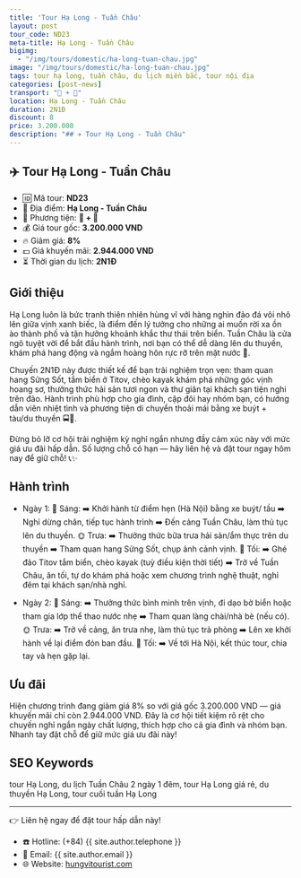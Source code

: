 ```yaml
---
title: 'Tour Hạ Long - Tuần Châu'
layout: post
tour_code: ND23
meta-title: Hạ Long - Tuần Châu
bigimg:
  - "/img/tours/domestic/ha-long-tuan-chau.jpg"
image: "/img/tours/domestic/ha-long-tuan-chau.jpg"
tags: tour hạ long, tuần châu, du lịch miền bắc, tour nội địa
categories: [post-news]
transport: "🚌 + 🚅"
location: Hạ Long - Tuần Châu
duration: 2N1Đ
discount: 8
price: 3.200.000
description: "## ✈️ Tour Hạ Long - Tuần Châu"
---
```


## ✈️ Tour Hạ Long - Tuần Châu 

- 🆔 Mã tour: **ND23**
- 📍 Địa điểm: **Hạ Long - Tuần Châu**
- 🚗 Phương tiện: **🚌 + 🚅**
- 💰 Giá tour gốc: **3.200.000 VND**
- 🔥 Giảm giá: **8%**
- 💵 Giá khuyến mãi: **2.944.000 VND**
- ⏳ Thời gian du lịch: **2N1Đ**

## Giới thiệu
Hạ Long luôn là bức tranh thiên nhiên hùng vĩ với hàng nghìn đảo đá vôi nhô lên giữa vịnh xanh biếc, là điểm đến lý tưởng cho những ai muốn rời xa ồn ào thành phố và tận hưởng khoảnh khắc thư thái trên biển. Tuần Châu là cửa ngõ tuyệt vời để bắt đầu hành trình, nơi bạn có thể dễ dàng lên du thuyền, khám phá hang động và ngắm hoàng hôn rực rỡ trên mặt nước 🌅.

Chuyến 2N1Đ này được thiết kế để bạn trải nghiệm trọn vẹn: tham quan hang Sửng Sốt, tắm biển ở Titov, chèo kayak khám phá những góc vịnh hoang sơ, thưởng thức hải sản tươi ngon và thư giãn tại khách sạn tiện nghi trên đảo. Hành trình phù hợp cho gia đình, cặp đôi hay nhóm bạn, có hướng dẫn viên nhiệt tình và phương tiện di chuyển thoải mái bằng xe buýt + tàu/du thuyền 🚍🚢.

Đừng bỏ lỡ cơ hội trải nghiệm kỳ nghỉ ngắn nhưng đầy cảm xúc này với mức giá ưu đãi hấp dẫn. Số lượng chỗ có hạn — hãy liên hệ và đặt tour ngay hôm nay để giữ chỗ! 📞✨

## Hành trình
- Ngày 1:
  🌅 Sáng: ➡️ Khởi hành từ điểm hẹn (Hà Nội) bằng xe buýt/ tầu ➡️ Nghỉ dừng chân, tiếp tục hành trình ➡️ Đến cảng Tuần Châu, làm thủ tục lên du thuyền.
  🌞 Trưa: ➡️ Thưởng thức bữa trưa hải sản/ẩm thực trên du thuyền ➡️ Tham quan hang Sửng Sốt, chụp ảnh cảnh vịnh.
  🌙 Tối: ➡️ Ghé đảo Titov tắm biển, chèo kayak (tuỳ điều kiện thời tiết) ➡️ Trở về Tuần Châu, ăn tối, tự do khám phá hoặc xem chương trình nghệ thuật, nghỉ đêm tại khách sạn/nhà nghỉ.

- Ngày 2:
  🌅 Sáng: ➡️ Thưởng thức bình minh trên vịnh, đi dạo bờ biển hoặc tham gia lớp thể thao nước nhẹ ➡️ Tham quan làng chài/nhà bè (nếu có).
  🌞 Trưa: ➡️ Trở về cảng, ăn trưa nhẹ, làm thủ tục trả phòng ➡️ Lên xe khởi hành về lại điểm đón ban đầu.
  🌙 Tối: ➡️ Về tới Hà Nội, kết thúc tour, chia tay và hẹn gặp lại.

## Ưu đãi
Hiện chương trình đang giảm giá 8% so với giá gốc 3.200.000 VND — giá khuyến mãi chỉ còn 2.944.000 VND. Đây là cơ hội tiết kiệm rõ rệt cho chuyến nghỉ ngắn ngày chất lượng, thích hợp cho cả gia đình và nhóm bạn. Nhanh tay đặt chỗ để giữ mức giá ưu đãi này!

## SEO Keywords
tour Hạ Long, du lịch Tuần Châu 2 ngày 1 đêm, tour Hạ Long giá rẻ, du thuyền Hạ Long, tour cuối tuần Hạ Long

---

👉 Liên hệ ngay để đặt tour hấp dẫn này!

- ☎️ Hotline: (+84) {{ site.author.telephone }}
- 📧 Email: {{ site.author.email }}
- 🌐 Website: [hungvitourist.com](https://hungvitourist.com)

